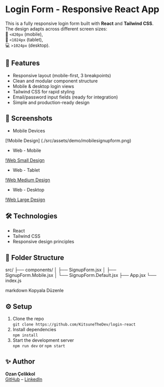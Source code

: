 # Login Form - Responsive React App

This is a fully responsive login form built with **React** and **Tailwind CSS**.  
The design adapts across different screen sizes:  
📱 `<420px` (mobile),  
📱 `<1024px` (tablet),  
💻 `>1024px` (desktop).

## 🚀 Features

- Responsive layout (mobile-first, 3 breakpoints)
- Clean and modular component structure
- Mobile & desktop login views
- Tailwind CSS for rapid styling
- Email/password input fields (ready for integration)
- Simple and production-ready design

## 📸 Screenshots

* Mobile Devices

[!Mobile Design] (./src/assets/demo/mobilesignupform.png)

* Web - Mobile

[!Web Small Design](./src/assets/demo/webLookSm.png)

* Web - Tablet

[!Web Medium Design](./src/assets/demo/webLookMd.png)

* Web - Desktop

[!Web Large Design](./src/assets/demo/webLookLg.png)

## 🛠️ Technologies

- React  
- Tailwind CSS  
- Responsive design principles

## 📂 Folder Structure

src/
├── components/
│ ├── SignupForm.jsx
│ ├── SignupForm.Mobile.jsx
│ └── SignupForm.Default.jsx
├── App.jsx
└── index.js

markdown
Kopyala
Düzenle

## ⚙️ Setup

1. Clone the repo  
   `git clone https://github.com/KitsuneTheDev/login-react`
2. Install dependencies  
   `npm install`
3. Start the development server  
   `npm run dev` or `npm start`

## ✨ Author

**Ozan Çelikkol**  
[GitHub](https://github.com/KitsuneTheDev) – [LinkedIn](https://www.linkedin.com/in/ozancelikkol)
